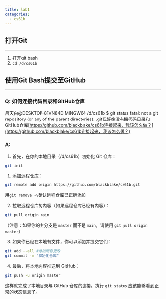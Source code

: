 ```yaml
---
title: lab1
categories:
  - cs61b
---
```

## 打开Git
---
1. 打开git bash
2. `cd /d/cs61b`


## 使用Git Bash提交至GitHub
---
### Q: 如何连接代码目录和GitHub仓库
吕天白@DESKTOP-81VN84D MINGW64 /d/cs61b $ git status fatal: not a git repository (or any of the parent directories): .git我好像没有把代码目录和GitHub仓库[https://github.com/blackblake/cs61b连接起来，我该怎么做？](https://github.com/blackblake/cs61b连接起来，我该怎么做？)

### A:

1.  首先，在你的本地目录（/d/cs61b）初始化 Git 仓库：

```bash
git init
```

1.  添加远程仓库：

```bash
git remote add origin https://github.com/blackblake/cs61b.git
```

用`git remove -v`确认远程仓库已正确添加

2.  拉取远程仓库的内容（如果远程仓库已经有内容）：

```bash
git pull origin main
```

（注意：如果你的主分支是 `master` 而不是 `main`，请使用 `git pull origin master`）

3.  如果你已经在本地有文件，你可以添加并提交它们：

```bash
git add --all #添加所有更改
git commit -m "初始化仓库"
```

4.  最后，将本地内容推送到 GitHub：

```bash
git push -u origin master
```

这样就完成了本地目录与 GitHub 仓库的连接。执行 `git status` 应该能够看到正常的状态信息了。
